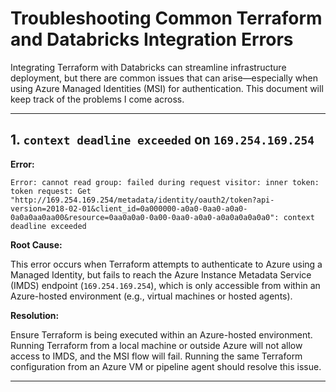 # Troubleshooting Common Terraform and Databricks Integration Errors

Integrating Terraform with Databricks can streamline infrastructure deployment, but there are common issues that can arise—especially when using Azure Managed Identities (MSI) for authentication. This document will keep track of the problems I come across.

---

## 1. `context deadline exceeded` on `169.254.169.254`

**Error:**

```
Error: cannot read group: failed during request visitor: inner token: token request: Get "http://169.254.169.254/metadata/identity/oauth2/token?api-version=2018-02-01&client_id=0a000000-a0a0-0aa0-a0a0-0a0a0aa0aa00&resource=0aa0a0a0-0a00-0aa0-a0a0-a0a0a0a0a0a0": context deadline exceeded
```

**Root Cause:**

This error occurs when Terraform attempts to authenticate to Azure using a Managed Identity, but fails to reach the Azure Instance Metadata Service (IMDS) endpoint (`169.254.169.254`), which is only accessible from within an Azure-hosted environment (e.g., virtual machines or hosted agents).

**Resolution:**

Ensure Terraform is being executed within an Azure-hosted environment. Running Terraform from a local machine or outside Azure will not allow access to IMDS, and the MSI flow will fail. Running the same Terraform configuration from an Azure VM or pipeline agent should resolve this issue.

---